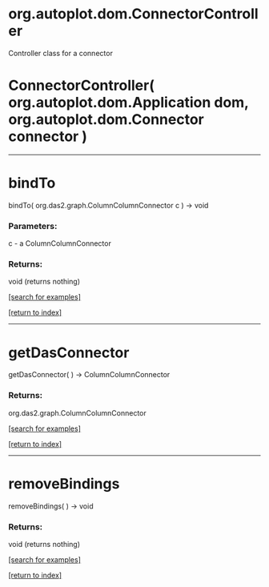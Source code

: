 # org.autoplot.dom.ConnectorController

Controller class for a connector

# ConnectorController( org.autoplot.dom.Application dom, org.autoplot.dom.Connector connector )


***
<a name="bindTo"></a>
# bindTo
bindTo( org.das2.graph.ColumnColumnConnector c ) &rarr; void



### Parameters:
c - a ColumnColumnConnector

### Returns:
void (returns nothing)


<a href="https://github.com/autoplot/dev/search?q=bindTo&unscoped_q=bindTo">[search for examples]</a>

<a href="https://github.com/autoplot/documentation/blob/master/javadoc/index-all.md">[return to index]</a>

***
<a name="getDasConnector"></a>
# getDasConnector
getDasConnector(  ) &rarr; ColumnColumnConnector



### Returns:
org.das2.graph.ColumnColumnConnector


<a href="https://github.com/autoplot/dev/search?q=getDasConnector&unscoped_q=getDasConnector">[search for examples]</a>

<a href="https://github.com/autoplot/documentation/blob/master/javadoc/index-all.md">[return to index]</a>

***
<a name="removeBindings"></a>
# removeBindings
removeBindings(  ) &rarr; void



### Returns:
void (returns nothing)


<a href="https://github.com/autoplot/dev/search?q=removeBindings&unscoped_q=removeBindings">[search for examples]</a>

<a href="https://github.com/autoplot/documentation/blob/master/javadoc/index-all.md">[return to index]</a>

